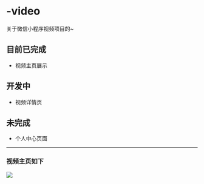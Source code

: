 # -video
关于微信小程序视频项目的~


## 目前已完成
  - 视频主页展示
 
  
## 开发中
  - 视频详情页
  
  
## 未完成
  - 个人中心页面
  
  
--- 
  
 ### 视频主页如下
 
  ![](img_url)
  
  
 
